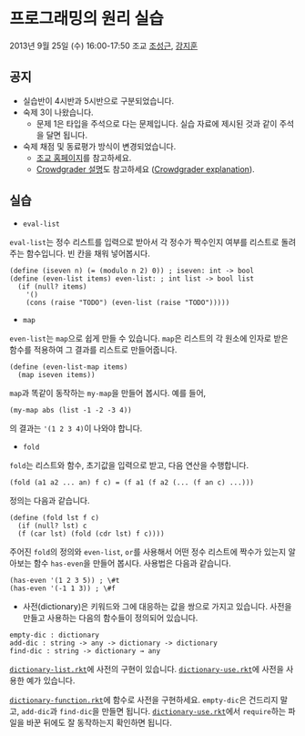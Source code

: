 # 프로그래밍의 원리 실습 #

2013년 9월 25일 (수) 16:00-17:50
조교 [조성근](http://ropas.snu.ac.kr/~skcho), [강지훈](http://ropas.snu.ac.kr/~jhkang)

## 공지 ##

* 실습반이 4시반과 5시반으로 구분되었습니다.
* 숙제 3이 나왔습니다.
  + 문제 1은 타입을 주석으로 다는 문제입니다. 실습 자료에 제시된 것과
    같이 주석을 달면 됩니다.
* 숙제 채점 및 동료평가 방식이 변경되었습니다.
  + [조교 홈페이지](http://ropas.snu.ac.kr/~ta/4190.210/13/)를
    참고하세요.
  + [Crowdgrader 설명](https://github.com/lunaticas/pp-material/blob/master/crowdgrader/crowdgrader.md)도
    참고하세요 ([Crowdgrader explanation](https://github.com/lunaticas/pp-material/blob/master/crowdgrader/crowdgrader_en.md)).

## 실습 ##

* ```eval-list```

```eval-list```는 정수 리스트를 입력으로 받아서 각 정수가 짝수인지
여부를 리스트로 돌려주는 함수입니다.  빈 칸을 채워 넣어봅시다.

```racket
(define (iseven n) (= (modulo n 2) 0)) ; iseven: int -> bool
(define (even-list items) even-list: ; int list -> bool list
  (if (null? items)
    '()
    (cons (raise "TODO") (even-list (raise "TODO")))))
```

* ```map```

```even-list```는 ```map```으로 쉽게 만들 수 있습니다. ```map```은
리스트의 각 원소에 인자로 받은 함수를 적용하여 그 결과를 리스트로
만들어줍니다.

```racket
(define (even-list-map items)
  (map iseven items))
```

```map```과 똑같이 동작하는 ```my-map```을 만들어 봅시다. 예를 들어,

```racket
(my-map abs (list -1 -2 -3 4))
```

의 결과는 ```'(1 2 3 4)```이 나와야 합니다.

* ```fold```

```fold```는 리스트와 함수, 초기값을 입력으로 받고, 다음 연산을
수행합니다.

```racket
(fold (a1 a2 ... an) f c) = (f a1 (f a2 (... (f an c) ...)))
```

정의는 다음과 같습니다.

```racket
(define (fold lst f c)
  (if (null? lst) c
  (f (car lst) (fold (cdr lst) f c))))
```

주어진 ```fold```의 정의와 ```even-list```, ```or```를 사용해서 어떤
정수 리스트에 짝수가 있는지 알아보는 함수 ```has-even```을 만들어
봅시다. 사용법은 다음과 같습니다.

```racket
(has-even '(1 2 3 5)) ; \#t
(has-even '(-1 1 3)) ; \#f
```
* 사전(dictionary)은 키워드와 그에 대응하는 값을 쌍으로 가지고
있습니다. 사전을 만들고 사용하는 다음의 함수들이 정의되어 있습니다.

```racket
empty-dic : dictionary
add-dic : string -> any -> dictionary -> dictionary
find-dic : string -> dictionary → any
```

[```dictionary-list.rkt```](dictionary-list.rkt)에 사전의 구현이
있습니다. [```dictionary-use.rkt```](dictionary-use.rkt)에 사전을
사용한 예가 있습니다.

[```dictionary-function.rkt```](dictionary-function.rkt)에 함수로
사전을 구현하세요. ```empty-dic```은 건드리지 말고, ```add-dic```과
```find-dic```을 만들면
됩니다. [```dictionary-use.rkt```](dictionary-use.rkt)에서
```require```하는 파일을 바꾼 뒤에도 잘 동작하는지 확인하면 됩니다.
